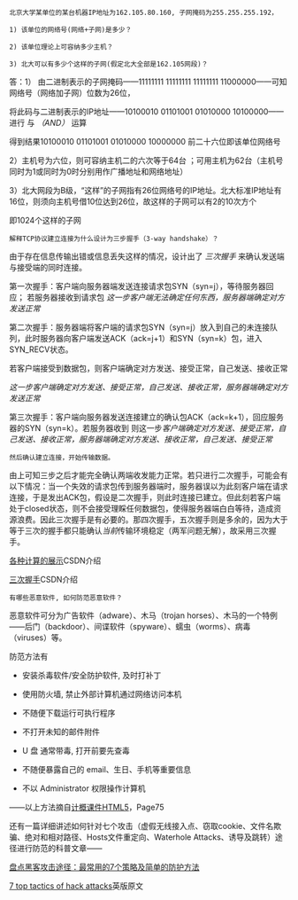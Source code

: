 ```
北京大学某单位的某台机器IP地址为162.105.80.160, 子网掩码为255.255.255.192，

1) 该单位的网络号(网络+子网)是多少？

2) 该单位理论上可容纳多少主机？

3) 北大可以有多少个这样的子网(假定北大全部是162.105网段)？
```
答：1） 由二进制表示的子网掩码——11111111 11111111 11111111 11000000——可知网络号（网络加子网）位数为26位，

将此码与二进制表示的IP地址——10100010 01101001 01010000 10100000——进行 与 *（AND）* 运算

得到结果10100010 01101001 01010000 10000000 前二十六位即该单位网络号

2）主机号为六位，则可容纳主机二的六次等于64台  ；可用主机为62台（主机号同时为1或同时为0时分别用作广播地址和网络地址）

3）北大网段为B级，“这样”的子网指有26位网络号的IP地址。北大标准IP地址有16位，则须向主机号借10位达到26位，故这样的子网可以有2的10次方个

即1024个这样的子网

```
解释TCP协议建立连接为什么设计为三步握手（3-way handshake）？
```

由于存在信息传输出错或信息丢失这样的情况，设计出了 *三次握手* 来确认发送端与接受端的同时连接。

第一次握手：客户端向服务器端发送连接请求包SYN（syn=j），等待服务器回应； 若服务器接收到请求包 *这一步客户端无法确定任何东西，服务器端确定对方发送正常*



第二次握手：服务器端将客户端的请求包SYN（syn=j）放入到自己的未连接队列，此时服务器向客户端发送ACK（ack=j+1）和SYN（syn=k）包，进入SYN_RECV状态。
     
   若客户端接受到数据包，则客户端确定对方发送、接受正常，自己发送、接收正常
  
  *这一步客户端确定对方发送、接受正常，自己发送、接收正常，服务器端确定对方发送正常*
　　


第三次握手：客户端向服务器发送连接建立的确认包ACK（ack=k+1），回应服务器的SYN（syn=k）。若服务器收到
    则这一步*客户端确定对方发送、接受正常，自己发送、接收正常，服务器端确定对方发送、接收正常，自己发送、接受正常*
    
    然后确认建立连接，开始传输数据。
    
由上可知三步之后才能完全确认两端收发能力正常。若只进行二次握手，可能会有以下情况：当一个失效的请求包传到服务器端时，服务器误以为此刻客户端在请求连接，于是发出ACK包，假设是二次握手，则此时连接已建立。但此刻若客户端处于closed状态，则不会接受理睬任何数据包，使得服务器端白白等待，造成资源浪费。因此三次握手是有必要的。那四次握手，五次握手则是多余的，因为大于等于三次的握手都只能确认*当前*传输环境稳定（两军问题无解），故采用三次握手。

[各种计算的展示](https://blog.csdn.net/Leichelle/article/details/8217022)CSDN介绍

[三次握手](https://blog.csdn.net/zixiaomuwu/article/details/60965466)CSDN介绍

```
有哪些恶意软件, 如何防范恶意软件？
```
恶意软件可分为广告软件（adware）、木马（trojan horses）、木马的一个特例——后门（backdoor）、间谍软件（spyware）、蠕虫（worms）、病毒（viruses）等。

防范方法有

- 安装杀毒软件/安全防护软件, 及时打补丁

- 使用防火墙, 禁止外部计算机通过网络访问本机

- 不随便下载运行可执行程序

- 不打开未知的邮件附件

- U 盘 通常带毒, 打开前要先查毒

- 不随便暴露自己的 email、生日、手机等重要信息

- 不以 Administrator 权限操作计算机

——以上方法摘自[计概课件HTML5](https://caodg.github.io/ic/slides/05.network/#1)，Page75

还有一篇详细讲述如何针对七个攻击（虚假无线接入点、窃取cookie、文件名欺骗、绝对和相对路径、Hosts文件重定向、Waterhole Attacks、诱导及跳转）途径进行防范的科普文章——

[盘点黑客攻击途径：最常用的7个策略及简单的防护方法](https://www.csdn.net/article/2013-10-08/2817116-7-top-tactics-of-hack-attacks)

[7 top tactics of hack attacks](https://www.pcworld.com/article/2052601/7-top-tactics-of-hack-attacks.html)英版原文
